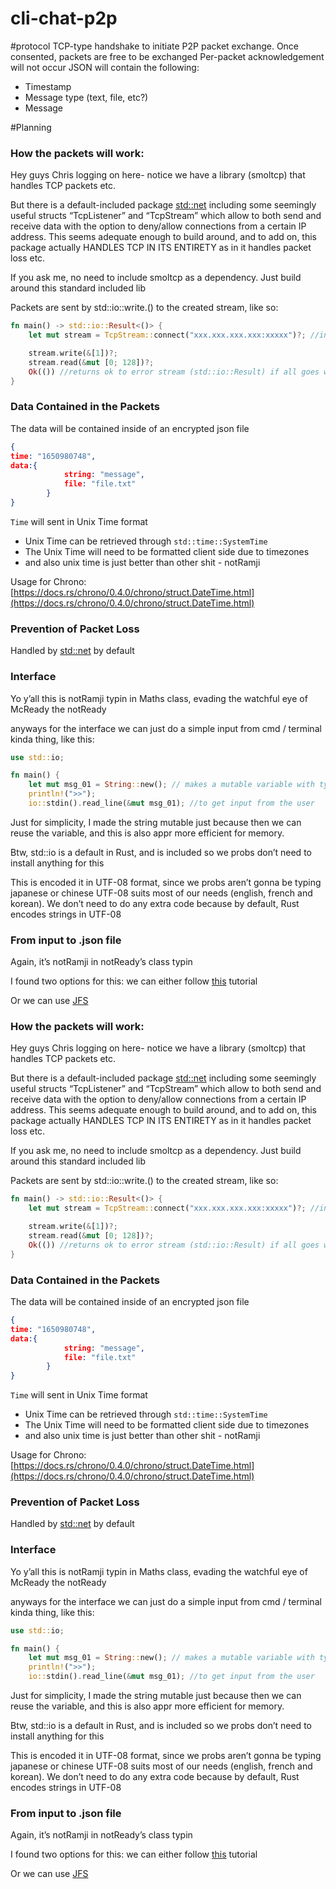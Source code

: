 # cli-chat-p2p

#protocol
TCP-type handshake to initiate P2P packet exchange.
Once consented, packets are free to be exchanged
Per-packet acknowledgement will not occur
JSON will contain the following:
- Timestamp
- Message type (text, file, etc?)
- Message

#Planning


### How the packets will work:

Hey guys Chris logging on here- notice we have a library (smoltcp) that handles TCP packets etc.

But there is a default-included package [std::net](https://doc.rust-lang.org/std/net/index.html) including some seemingly useful structs “TcpListener” and “TcpStream” which allow to both send and receive data with the option to deny/allow connections from a certain IP address. This seems adequate enough to build around, and to add on, this package actually HANDLES TCP IN ITS ENTIRETY as in it handles packet loss etc.

If you ask me, no need to include smoltcp as a dependency. Just build around this standard included lib

Packets are sent by std::io::write.() to the created stream, like so:

```rust
fn main() -> std::io::Result<()> {
    let mut stream = TcpStream::connect("xxx.xxx.xxx.xxx:xxxxx")?; //init connection w ip address AND PORT. DO NOT FORGOR TO SPECIFY XD

    stream.write(&[1])?;
    stream.read(&mut [0; 128])?;
    Ok(()) //returns ok to error stream (std::io::Result) if all goes well
}
```

### Data Contained in the Packets

The data will be contained inside of an encrypted json file

```json
{
time: "1650980748",
data:{
			string: "message",
			file: "file.txt"
		}
}
```

`Time` will sent in Unix Time format

- Unix Time can be retrieved through `std::time::SystemTime`
- The Unix Time will need to be formatted client side due to timezones
- and also unix time is just better than other shit - notRamji

Usage for Chrono: [https://docs.rs/chrono/0.4.0/chrono/struct.DateTime.html](https://docs.rs/chrono/0.4.0/chrono/struct.DateTime.html)

### Prevention of Packet Loss

Handled by [std::net](https://doc.rust-lang.org/std/net/index.html) by default 

### Interface

Yo y’all this is notRamji typin in Maths class, evading the watchful eye of McReady the notReady

anyways for the interface we can just do a simple input from cmd / terminal kinda thing, like this:

```rust
use std::io;

fn main() {
    let mut msg_01 = String::new(); // makes a mutable variable with type string
    println!(">>");
    io::stdin().read_line(&mut msg_01); //to get input from the user
```

Just for simplicity, I made the string mutable just because then we can reuse the variable, and this is also appr more efficient for memory.

Btw, std::io is a default in Rust, and is included so we probs don’t need to install anything for this

This is encoded it in UTF-08 format, since we probs aren’t gonna be typing japanese or chinese UTF-08 suits most of our needs (english, french and korean). We don’t need to do any extra code because by default, Rust encodes strings in UTF-08

### From input to .json file

Again, it’s notRamji in notReady’s class typin

I found two options for this: we can either follow [this](https://www.educba.com/rust-json/) tutorial

Or we can use [JFS](https://www.reddit.com/r/rust/comments/9e793y/question_best_way_to_append_data_to_a_json_file/)

### How the packets will work:

Hey guys Chris logging on here- notice we have a library (smoltcp) that handles TCP packets etc.

But there is a default-included package [std::net](https://doc.rust-lang.org/std/net/index.html) including some seemingly useful structs “TcpListener” and “TcpStream” which allow to both send and receive data with the option to deny/allow connections from a certain IP address. This seems adequate enough to build around, and to add on, this package actually HANDLES TCP IN ITS ENTIRETY as in it handles packet loss etc.

If you ask me, no need to include smoltcp as a dependency. Just build around this standard included lib

Packets are sent by std::io::write.() to the created stream, like so:

```rust
fn main() -> std::io::Result<()> {
    let mut stream = TcpStream::connect("xxx.xxx.xxx.xxx:xxxxx")?; //init connection w ip address AND PORT. DO NOT FORGOR TO SPECIFY XD

    stream.write(&[1])?;
    stream.read(&mut [0; 128])?;
    Ok(()) //returns ok to error stream (std::io::Result) if all goes well
}
```

### Data Contained in the Packets

The data will be contained inside of an encrypted json file

```json
{
time: "1650980748",
data:{
			string: "message",
			file: "file.txt"
		}
}
```

`Time` will sent in Unix Time format

- Unix Time can be retrieved through `std::time::SystemTime`
- The Unix Time will need to be formatted client side due to timezones
- and also unix time is just better than other shit - notRamji

Usage for Chrono: [https://docs.rs/chrono/0.4.0/chrono/struct.DateTime.html](https://docs.rs/chrono/0.4.0/chrono/struct.DateTime.html)

### Prevention of Packet Loss

Handled by [std::net](https://doc.rust-lang.org/std/net/index.html) by default 

### Interface

Yo y’all this is notRamji typin in Maths class, evading the watchful eye of McReady the notReady

anyways for the interface we can just do a simple input from cmd / terminal kinda thing, like this:

```rust
use std::io;

fn main() {
    let mut msg_01 = String::new(); // makes a mutable variable with type string
    println!(">>");
    io::stdin().read_line(&mut msg_01); //to get input from the user
```

Just for simplicity, I made the string mutable just because then we can reuse the variable, and this is also appr more efficient for memory.

Btw, std::io is a default in Rust, and is included so we probs don’t need to install anything for this

This is encoded it in UTF-08 format, since we probs aren’t gonna be typing japanese or chinese UTF-08 suits most of our needs (english, french and korean). We don’t need to do any extra code because by default, Rust encodes strings in UTF-08

### From input to .json file

Again, it’s notRamji in notReady’s class typin

I found two options for this: we can either follow [this](https://www.educba.com/rust-json/) tutorial

Or we can use [JFS](https://www.reddit.com/r/rust/comments/9e793y/question_best_way_to_append_data_to_a_json_file/)
